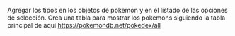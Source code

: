 Agregar los tipos en los objetos de pokemon y en el listado de las opciones de selección.
Crea una tabla para mostrar los pokemons siguiendo la tabla principal de aquí https://pokemondb.net/pokedex/all
